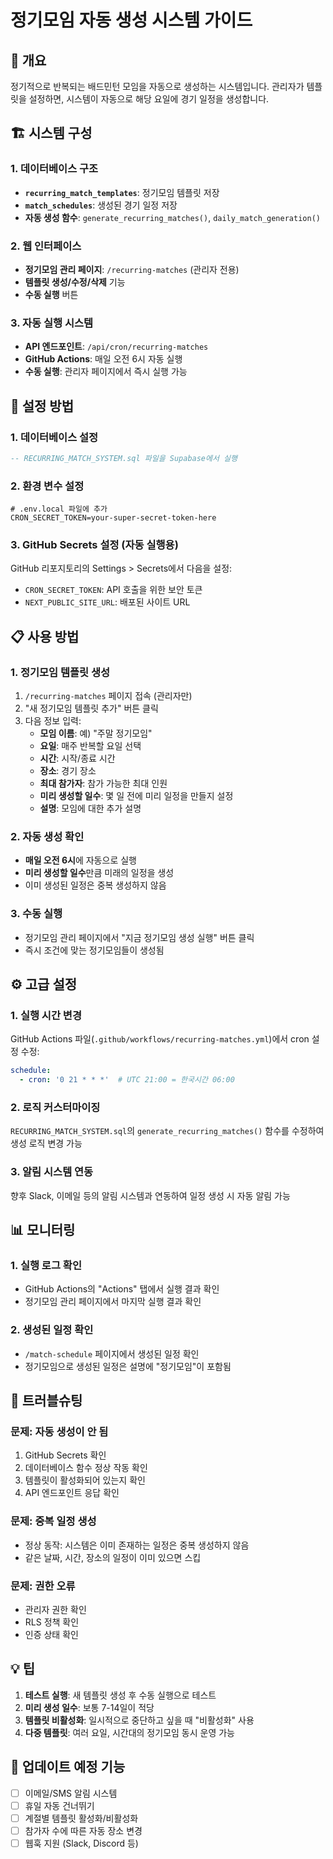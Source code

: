 # 정기모임 자동 생성 시스템 가이드

## 🎯 개요

정기적으로 반복되는 배드민턴 모임을 자동으로 생성하는 시스템입니다. 관리자가 템플릿을 설정하면, 시스템이 자동으로 해당 요일에 경기 일정을 생성합니다.

## 🏗️ 시스템 구성

### 1. 데이터베이스 구조

- **`recurring_match_templates`**: 정기모임 템플릿 저장
- **`match_schedules`**: 생성된 경기 일정 저장
- **자동 생성 함수**: `generate_recurring_matches()`, `daily_match_generation()`

### 2. 웹 인터페이스

- **정기모임 관리 페이지**: `/recurring-matches` (관리자 전용)
- **템플릿 생성/수정/삭제** 기능
- **수동 실행** 버튼

### 3. 자동 실행 시스템

- **API 엔드포인트**: `/api/cron/recurring-matches`
- **GitHub Actions**: 매일 오전 6시 자동 실행
- **수동 실행**: 관리자 페이지에서 즉시 실행 가능

## 🚀 설정 방법

### 1. 데이터베이스 설정

```sql
-- RECURRING_MATCH_SYSTEM.sql 파일을 Supabase에서 실행
```

### 2. 환경 변수 설정

```env
# .env.local 파일에 추가
CRON_SECRET_TOKEN=your-super-secret-token-here
```

### 3. GitHub Secrets 설정 (자동 실행용)

GitHub 리포지토리의 Settings > Secrets에서 다음을 설정:

- `CRON_SECRET_TOKEN`: API 호출을 위한 보안 토큰
- `NEXT_PUBLIC_SITE_URL`: 배포된 사이트 URL

## 📋 사용 방법

### 1. 정기모임 템플릿 생성

1. `/recurring-matches` 페이지 접속 (관리자만)
2. "새 정기모임 템플릿 추가" 버튼 클릭
3. 다음 정보 입력:
   - **모임 이름**: 예) "주말 정기모임"
   - **요일**: 매주 반복할 요일 선택
   - **시간**: 시작/종료 시간
   - **장소**: 경기 장소
   - **최대 참가자**: 참가 가능한 최대 인원
   - **미리 생성할 일수**: 몇 일 전에 미리 일정을 만들지 설정
   - **설명**: 모임에 대한 추가 설명

### 2. 자동 생성 확인

- **매일 오전 6시**에 자동으로 실행
- **미리 생성할 일수**만큼 미래의 일정을 생성
- 이미 생성된 일정은 중복 생성하지 않음

### 3. 수동 실행

- 정기모임 관리 페이지에서 "지금 정기모임 생성 실행" 버튼 클릭
- 즉시 조건에 맞는 정기모임들이 생성됨

## ⚙️ 고급 설정

### 1. 실행 시간 변경

GitHub Actions 파일(`.github/workflows/recurring-matches.yml`)에서 cron 설정 수정:

```yaml
schedule:
  - cron: '0 21 * * *'  # UTC 21:00 = 한국시간 06:00
```

### 2. 로직 커스터마이징

`RECURRING_MATCH_SYSTEM.sql`의 `generate_recurring_matches()` 함수를 수정하여 생성 로직 변경 가능

### 3. 알림 시스템 연동

향후 Slack, 이메일 등의 알림 시스템과 연동하여 일정 생성 시 자동 알림 가능

## 📊 모니터링

### 1. 실행 로그 확인

- GitHub Actions의 "Actions" 탭에서 실행 결과 확인
- 정기모임 관리 페이지에서 마지막 실행 결과 확인

### 2. 생성된 일정 확인

- `/match-schedule` 페이지에서 생성된 일정 확인
- 정기모임으로 생성된 일정은 설명에 "정기모임"이 포함됨

## 🔧 트러블슈팅

### 문제: 자동 생성이 안 됨

1. GitHub Secrets 확인
2. 데이터베이스 함수 정상 작동 확인
3. 템플릿이 활성화되어 있는지 확인
4. API 엔드포인트 응답 확인

### 문제: 중복 일정 생성

- 정상 동작: 시스템은 이미 존재하는 일정은 중복 생성하지 않음
- 같은 날짜, 시간, 장소의 일정이 이미 있으면 스킵

### 문제: 권한 오류

- 관리자 권한 확인
- RLS 정책 확인
- 인증 상태 확인

## 💡 팁

1. **테스트 실행**: 새 템플릿 생성 후 수동 실행으로 테스트
2. **미리 생성 일수**: 보통 7-14일이 적당
3. **템플릿 비활성화**: 일시적으로 중단하고 싶을 때 "비활성화" 사용
4. **다중 템플릿**: 여러 요일, 시간대의 정기모임 동시 운영 가능

## 🔄 업데이트 예정 기능

- [ ] 이메일/SMS 알림 시스템
- [ ] 휴일 자동 건너뛰기
- [ ] 계절별 템플릿 활성화/비활성화
- [ ] 참가자 수에 따른 자동 장소 변경
- [ ] 웹훅 지원 (Slack, Discord 등)
